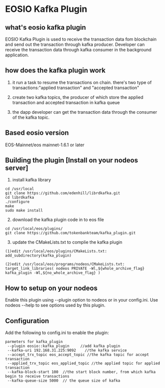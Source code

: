 # EOSIO Kafka Plugin
## what's eosio kafka plugin
EOSIO Kafka Plugin is used to receive the transaction data fom blockchain and send out the transaction through kafka producer. Developer can receive the transaction data through kafka consumer in the background application.

## how does the kafka plugin work

1. it run a task to resume the transactions on chain. there's two type of transactions:"applied transaction" and "accepted transaction"

2. create two kafka topics, the producer of which store the applied transaction and accepted transaction in kafka queue

3. the dapp developer can get the transaction data through the consumer of the kafka topic.

## Based eosio version
EOS-Mainnet/eos mainnet-1.6.1 or later

## Building the plugin [Install on your nodeos server]

1. install kafka library
```
cd /usr/local
git clone https://github.com/edenhill/librdkafka.git
cd librdkafka
./configure
make
sudo make install
```
2. download the kafka plugin code in to eos file
```
cd /usr/local/eos/plugins/
git clone https://github.com/tokenbankteam/kafka_plugin.git
```
3. update the CMakeLists.txt to complie the kafka plugin 
```
(1)edit /usr/local/eos/plugins/CMakeLists.txt:
add_subdirectory(kafka_plugin)

(2)edit /usr/local/eos/programs/nodeos/CMakeLists.txt:
target_link_libraries( nodeos PRIVATE -Wl,${whole_archive_flag} kafka_plugin -Wl,${no_whole_archive_flag} )
```

## How to setup on your nodeos
Enable this plugin using --plugin option to nodeos or in your config.ini. Use nodeos --help to see options used by this plugin.

## Configuration
Add the following to config.ini to enable the plugin:
```
parmeters for kafka_plugin
 --plugin eosio::kafka_plugin     //add kafka plugin
 --kafka-uri 192.168.31.225:9092    //the kafka service 
 --accept_trx_topic eos_accept_topic //the kafka topic for accept transaction
 --applied_trx_topic eos_applied_topic //the applied topic for applied transaction
 --kafka-block-start 100  //the start block number, from which kafka begin to receive transactions
 --kafka-queue-size 5000  // the queue size of kafka
```
